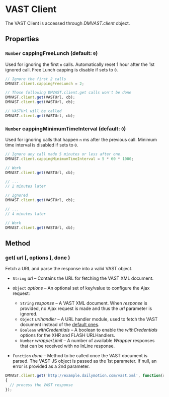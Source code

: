 # VAST Client
The VAST Client is accessed through *DMVAST.client* object.

## Properties

### `Number` cappingFreeLunch (default: `0`)
Used for ignoring the first `n` calls. Automatically reset 1 hour after the 1st ignored call. Free Lunch capping is disable if sets to `0`.

``` javascript
// Ignore the first 2 calls
DMVAST.client.cappingFreeLunch = 2;

// Those following DMVAST.client.get calls won't be done
DMVAST.client.get(VASTUrl, cb);
DMVAST.client.get(VASTUrl, cb);

// VASTUrl will be called
DMVAST.client.get(VASTUrl, cb);
```

### `Number` cappingMinimumTimeInterval (default: `0`)
Used for ignoring calls that happen `n` ms after the previous call. Minimum time interval is disabled if sets to `0`.

``` javascript
// Ignore any call made 5 minutes or less after one.
DMVAST.client.cappingMinimumTimeInterval = 5 * 60 * 1000;

// Work
DMVAST.client.get(VASTUrl, cb);

// ...
// 2 minutes later

// Ignored
DMVAST.client.get(VASTUrl, cb);

// ...
// 4 minutes later

// Work
DMVAST.client.get(VASTUrl, cb);
```

## Method

### get( url [, options ], done )
Fetch a URL and parse the response into a valid VAST object.

* `String` *url* – Contains the URL for fetching the VAST XML document.

* `Object` *options* – An optional set of key/value to configure the Ajax request:
  * `String` *response* – A VAST XML document. When *response* is provided, no Ajax request is made and thus the *url* parameter is ignored.
  * `Object` *urlhandler* – A URL handler module, used to fetch the VAST document instead of the [default ones](https://github.com/dailymotion/vast-client-js/tree/master/src/urlhandlers).
  * `Boolean` *withCredentials* – A boolean to enable the *withCredentials* options for the XHR and FLASH URLHandlers.
  * `Number` *wrapperLimit* – A number of available *Wrapper* responses that can be received with no InLine response.

* `Function` *done* – Method to be called once the VAST document is parsed. The VAST JS object is passed as the 1st parameter. If null, an error is provided as a 2nd parameter.

``` javascript
DMVAST.client.get('http://example.dailymotion.com/vast.xml', function(response, error)
{
  // process the VAST response
});
```
